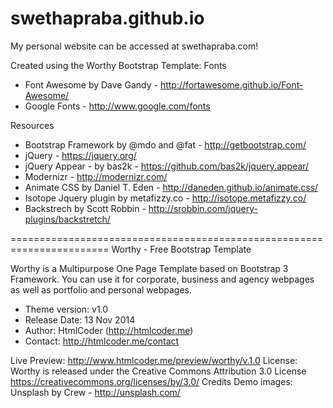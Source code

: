 # swethapraba.github.io
My personal website can be accessed at swethapraba.com!

Created using the Worthy Bootstrap Template:
Fonts
- Font Awesome by Dave Gandy - http://fortawesome.github.io/Font-Awesome/
- Google Fonts - http://www.google.com/fonts

Resources

- Bootstrap Framework by @mdo and @fat - http://getbootstrap.com/
- jQuery - https://jquery.org/
- jQuery Appear - by bas2k - https://github.com/bas2k/jquery.appear/
- Modernizr - http://modernizr.com/
- Animate CSS by Daniel T. Eden - http://daneden.github.io/animate.css/
- Isotope Jquery plugin by metafizzy.co - http://isotope.metafizzy.co/
- Backstrech by Scott Robbin - http://srobbin.com/jquery-plugins/backstretch/

=======================================================================
Worthy - Free Bootstrap Template

Worthy is a Multipurpose One Page Template based on Bootstrap 3 Framework. 
You can use it for corporate, business and agency webpages as well as 
portfolio and personal webpages.
- Theme version: v1.0
- Release Date: 13 Nov 2014
- Author: HtmlCoder (http://htmlcoder.me)
- Contact: http://htmlcoder.me/contact

Live Preview: http://www.htmlcoder.me/preview/worthy/v.1.0
License: Worthy is released under the Creative Commons Attribution 3.0 License
https://creativecommons.org/licenses/by/3.0/
Credits
Demo images: Unsplash by Crew - http://unsplash.com/
